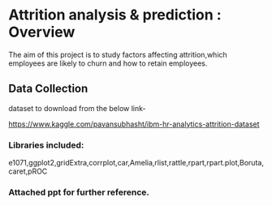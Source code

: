 # Attrition analysis & prediction : Overview
The aim of this project is to study factors affecting attrition,which employees are likely to churn and how to retain employees.
##  Data Collection
dataset to download from the below link-

<https://www.kaggle.com/pavansubhasht/ibm-hr-analytics-attrition-dataset>
### Libraries included:
e1071,ggplot2,gridExtra,corrplot,car,Amelia,rlist,rattle,rpart,rpart.plot,Boruta,caret,pROC

### Attached ppt for further reference.









